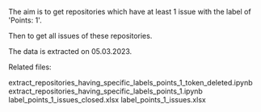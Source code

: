 The aim is to get repositories which have at least 1 issue with the label of 'Points: 1'. 

Then to get all issues of these repositories. 

The data is extracted on 05.03.2023.

Related files:

extract_repositories_having_specific_labels_points_1_token_deleted.ipynb
extract_repositories_having_specific_labels_points_1.ipynb
label_points_1_issues_closed.xlsx
label_points_1_issues.xlsx
